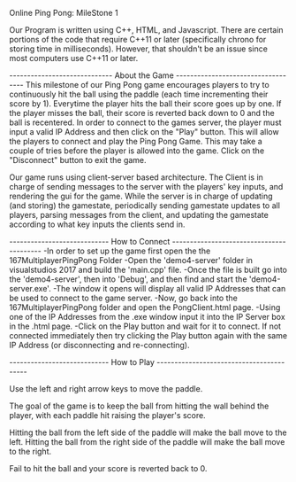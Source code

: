 Online Ping Pong: MileStone 1

Our Program is written using C++, HTML, and Javascript.
There are certain portions of the code that require C++11 or later 
(specifically chrono for storing time in milliseconds). 
However, that shouldn't be an issue since most computers use C++11 or later.

----------------------------- About the Game -----------------------------------
This milestone of our Ping Pong game encourages players to try to continuously hit the ball
using the paddle (each time incrementing their score by 1). Everytime the player hits the 
ball their score goes up by one. If the player misses the ball, their score is reverted 
back down to 0 and the ball is recentered. In order to connect to the games server, the 
player must input a valid IP Address and then click on the "Play" button. This will allow
the players to connect and play the Ping Pong Game. This may take a couple of tries
before the player is allowed into the game. Click on the "Disconnect" button to 
exit the game.

Our game runs using client-server based architecture. The Client is in charge of sending messages 
to the server with the players' key inputs, and rendering the gui for the game. While the server is 
in charge of updating (and storing) the gamestate, periodically sending gamestate updates to all 
players, parsing messages from the client, and updating the gamestate according to what key inputs 
the clients send in.

---------------------------- How to Connect -----------------------------------------
-In order to set up the game first open the the 167MultiplayerPingPong Folder
-Open the 'demo4-server' folder in visualstudios 2017 and build the 'main.cpp' file.
-Once the file is built go into the 'demo4-server', then into 'Debug', and then find and
start the 'demo4-server.exe'.
-The window it opens will display all valid IP Addresses that can be used to connect to the
game server.
-Now, go back into the 167MultiplayerPingPong folder and open the PongClient.html page.
-Using one of the IP Addresses from the .exe window input it into the IP Server box in
the .html page.
-Click on the Play button and wait for it to connect. If not connected immediately then try
clicking the Play button again with the same IP Address (or disconnecting and re-connecting).


---------------------------- How to Play -----------------------------------------

Use the left and right arrow keys to move the paddle.

The goal of the game is to keep the ball from hitting the wall behind the player, with each 
paddle hit raising the player's score.

Hitting the ball from the left side of the paddle will make the ball move to the left.
Hitting the ball from the right side of the paddle will make the ball move to the right.

Fail to hit the ball and your score is reverted back to 0.